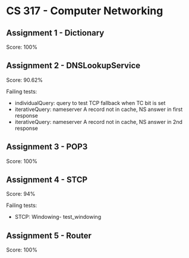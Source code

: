 # CS 317 - Computer Networking

## Assignment 1 - Dictionary

Score: 100%

## Assignment 2 - DNSLookupService

Score: 90.62%

Failing tests:

- individualQuery: query to test TCP fallback when TC bit is set
- iterativeQuery: nameserver A record not in cache, NS answer in first response
- iterativeQuery: nameserver A record not in cache, NS answer in 2nd response

## Assignment 3 - POP3

Score: 100%

## Assignment 4 - STCP

Score: 94%

Failing tests:

- STCP: Windowing- test_windowing

## Assignment 5 - Router

Score: 100%
